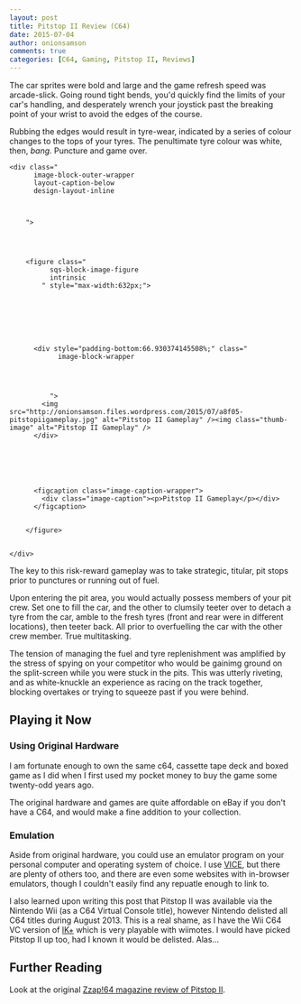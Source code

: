 ```yaml
---
layout: post
title: Pitstop II Review (C64)
date: 2015-07-04
author: onionsamson
comments: true
categories: [C64, Gaming, Pitstop II, Reviews]
---
```

<div class="
          image-block-outer-wrapper
          layout-caption-below
          design-layout-inline
          
          
          
        ">

      

      
        <figure class="
              sqs-block-image-figure
              intrinsic
            " style="max-width:820px;">
          
        
        

        
          
            
          <div style="padding-bottom:100%;" class="
                image-block-wrapper
                
          
        
                
              ">
            <img src="http://onionsamson.files.wordpress.com/2015/07/65dfe-pitstopiilogo.jpg" alt="Pitstop II Cover Artwork" /><img class="thumb-image" alt="Pitstop II Cover Artwork" />
          </div>
        
          
        

        
          
          <figcaption class="image-caption-wrapper">
            <div class="image-caption"><p>Pitstop II Cover Artwork</p></div>
          </figcaption>
        
      
        </figure>
      

    </div>
  



<p>This pioneering split-screen racer was a masterpiece, and one of the first games that blew me away with the depth of immersion and gameplay mechanics. </p>

<p>During a race, there was no cheery chiptune soundtrack. The music came from the gradients of pitch generated by the tuned racecar engine. Playing alone, the C64 SID chip would output a beautiful symphony from this one sound source. Playing with a friend (or enemy), the competing duet would find harmonies and dissonances that were both hypnotising and mesmeric to me.</p>



<div class="sqs-audio-embed">
</div>
<p>The car sprites were bold and large and the game refresh speed was arcade-slick. Going round tight bends, you'd quickly find the limits of your car's handling, and desperately wrench your joystick past the breaking point of your wrist to avoid the edges of the course. </p>

<p>Rubbing the edges would result in tyre-wear, indicated by a series of colour changes to the tops of your tyres. The penultimate tyre colour was white, then, <em>bang</em>. Puncture and game over.</p>







 

  
  
    <div class="
          image-block-outer-wrapper
          layout-caption-below
          design-layout-inline
          
          
          
        ">

      

      
        <figure class="
              sqs-block-image-figure
              intrinsic
            " style="max-width:632px;">
          
        
        

        
          
            
          <div style="padding-bottom:66.930374145508%;" class="
                image-block-wrapper
                
          
        
                
              ">
            <img src="http://onionsamson.files.wordpress.com/2015/07/a8f05-pitstopiigameplay.jpg" alt="Pitstop II Gameplay" /><img class="thumb-image" alt="Pitstop II Gameplay" />
          </div>
        
          
        

        
          
          <figcaption class="image-caption-wrapper">
            <div class="image-caption"><p>Pitstop II Gameplay</p></div>
          </figcaption>
        
      
        </figure>
      

    </div>
  



<p>The key to this risk-reward gameplay was to take strategic, titular, pit stops prior to punctures or running out of fuel. </p>

<p>Upon entering the pit area, you would actually possess members of your pit crew. Set one to fill the car, and the other to clumsily teeter over to detach a tyre from the car, amble to the fresh tyres (front and rear were in different locations), then teeter back. All prior to overfuelling the car with the other crew member. True multitasking.</p>

<p>The tension of managing the fuel and tyre replenishment was amplified by the stress of spying on your competitor who would be gainimg ground on the split-screen while you were stuck in the pits. This was utterly riveting, and as white-knuckle an experience as racing on the track together, blocking overtakes or trying to squeeze past if you were behind.</p>

<h2 id="playingitnow">Playing it Now</h2>

<h3 id="usingoriginalhardware">Using Original Hardware</h3>

<p>I am fortunate enough to own the same c64, cassette tape deck and boxed game as I did when I first used my pocket money to buy the game some twenty-odd years ago.</p>

<p>The original hardware and games are quite affordable on eBay if you don't have a C64, and would make a fine addition to your collection.</p>

<h3 id="emulation">Emulation</h3>

<p>Aside from original hardware, you could use an emulator program on your personal computer and operating system of choice. I use <a href="http://vice-emu.sourceforge.net/">VICE</a>, but there are plenty of others too, and there are even some websites with in-browser emulators, though I couldn't easily find any repuatle enough to link to.</p>

<p>I also learned upon writing this post that Pitstop II was available via the Nintendo Wii (as a C64 Virtual Console title), however Nintendo delisted all C64 titles during August 2013. This is a real shame, as I have the Wii C64 VC version of <a href="https://en.wikipedia.org/wiki/International_Karate_%2B">IK+</a> which is very playable with wiimotes. I would have picked Pitstop II up too, had I known it would be delisted. Alas…</p>

<h2 id="furtherreading">Further Reading</h2>

<p>Look at the original <a href="http://www.zzap64.co.uk/cgi-bin/displaypage.pl?issue=002&amp;page=042&amp;thumbstart=0&amp;magazine=zzap">Zzap!64 magazine review of Pitstop II</a>.</p>
